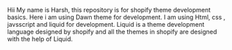 Hii My name is Harsh, this repository is for shopify theme development basics. Here i am using Dawn theme for development. I am using Html, css , javsscript and liquid for development. Liquid is a theme development language designed by shopify and all the themes in shopify are designed with the help of Liquid. 
